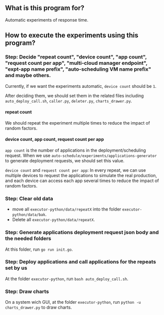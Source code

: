## What is this program for?
Automatic experiments of response time.

## How to execute the experiments using this program?
### Step: Decide "repeat count", "device count", "app count", "request count per app", "multi-cloud manager endpoint", "expt-app name prefix", "auto-scheduling VM name prefix" and maybe others.

Currently, if we want the experiments automatic, `device count` should be `1`. 

After deciding them, we should set them in the related files including `auto_deploy_call.sh`, `caller.py`, `deleter.py`, `charts_drawer.py`.

#### repeat count
We should repeat the experiment multiple times to reduce the impact of random factors.

#### device count, app count, request count per app
`app count` is the number of applications in the deployment/scheduling request. When we use `auto-schedule/experiments/applications-generator` to generate deployment requests, we should set this value.

`device count` and `request count per app`: In every repeat, we can use multiple devices to request the applications to simulate the real production, and each device can access each app several times to reduce the impact of random factors.

### Step: Clear old data
- move all `executor-python/data/repeatX` into the folder `executor-python/data/bak`.
- Delete all `executor-python/data/repeatX`.

### Step: Generate applications deployment request json body and the needed folders
At this folder, run `go run init.go`.

### Step: Deploy applications and call applications for the repeats set by us
At the folder `executor-python`, run `bash auto_deploy_call.sh`.

### Step: Draw charts
On a system wich GUI, at the folder `executor-python`, run `python -u charts_drawer.py` to draw charts.